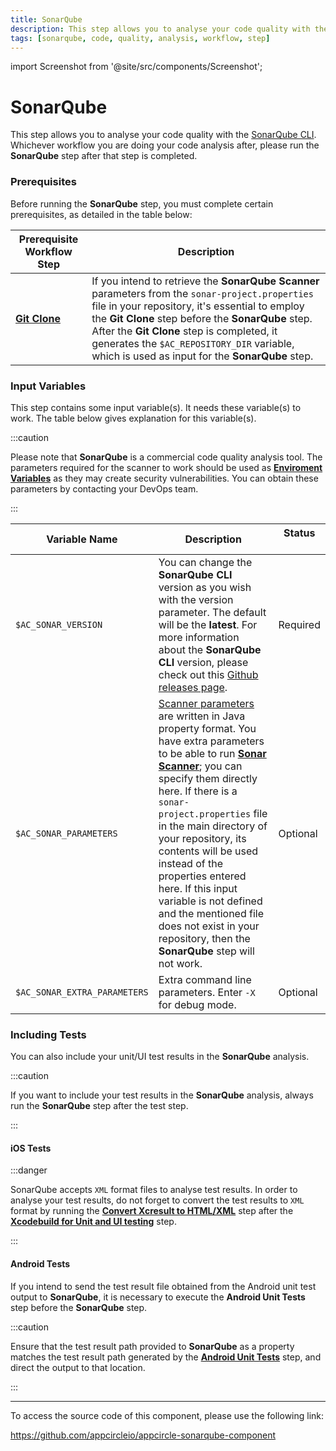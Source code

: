 ```yaml
---
title: SonarQube
description: This step allows you to analyse your code quality with the SonarQube CLI.
tags: [sonarqube, code, quality, analysis, workflow, step]
---
```


import Screenshot from '@site/src/components/Screenshot';

# SonarQube

This step allows you to analyse your code quality with the [SonarQube CLI](https://docs.sonarsource.com/sonarqube/latest/analyzing-source-code/scanners/sonarscanner). Whichever workflow you are doing your code analysis after, please run the **SonarQube** step after that step is completed.

<Screenshot url='https://cdn.appcircle.io/docs/assets/BE2583-sonarOrder.png' />

### Prerequisites

Before running the **SonarQube** step, you must complete certain prerequisites, as detailed in the table below:

| Prerequisite Workflow Step                      | Description                                     |
|-------------------------------------------------|-------------------------------------------------|
| [**Git Clone**](/workflows/common-workflow-steps/git-clone) | If you intend to retrieve the **SonarQube Scanner** parameters from the `sonar-project.properties` file in your repository, it's essential to employ the **Git Clone** step before the **SonarQube** step. After the **Git Clone** step is completed, it generates the `$AC_REPOSITORY_DIR` variable, which is used as input for the **SonarQube** step. |

### Input Variables

This step contains some input variable(s). It needs these variable(s) to work. The table below gives explanation for this variable(s).

<Screenshot url='https://cdn.appcircle.io/docs/assets/BE2583-sonarInput.png' />

:::caution

Please note that **SonarQube** is a commercial code quality analysis tool. The parameters required for the scanner to work should be used as [**Enviroment Variables**](/environment-variables) as they may create security vulnerabilities. You can obtain these parameters by contacting your DevOps team.

:::

| Variable Name                 | Description                                    |Status              |
|-------------------------------|------------------------------------------------|--------------------|
| `$AC_SONAR_VERSION`         | You can change the **SonarQube CLI** version as you wish with the version parameter. The default will be the **latest**. For more information about the **SonarQube CLI** version, please check out this [Github releases page](https://github.com/SonarSource/sonar-scanner-cli/releases). | Required |
| `$AC_SONAR_PARAMETERS`       | [Scanner parameters](https://docs.sonarsource.com/sonarqube/9.9/analyzing-source-code/analysis-parameters/) are written in Java property format. You have extra parameters to be able to run [**Sonar Scanner**](https://docs.sonarsource.com/sonarqube/9.9/analyzing-source-code/scanners/sonarscanner/); you can specify them directly here. If there is a `sonar-project.properties` file in the main directory of your repository, its contents will be used instead of the properties entered here. If this input variable is not defined and the mentioned file does not exist in your repository, then the **SonarQube** step will not work. | Optional |
| `$AC_SONAR_EXTRA_PARAMETERS` | Extra command line parameters. Enter `-X` for debug mode. | Optional |

### Including Tests

You can also include your unit/UI test results in the **SonarQube** analysis.

:::caution

If you want to include your test results in the **SonarQube** analysis, always run the **SonarQube** step after the test step.

:::

#### iOS Tests

<Screenshot url='https://cdn.appcircle.io/docs/assets/BE2583-sonarTestOrder.png' />

:::danger

SonarQube accepts `XML` format files to analyse test results. In order to analyse your test results, do not forget to convert the test results to `XML` format by running the [**Convert Xcresult to HTML/XML**](/workflows/ios-specific-workflow-steps/convert-xcresult-to-xml-html) step after the [**Xcodebuild for Unit and UI testing**](/workflows/ios-specific-workflow-steps/xcodebuild-for-unit-and-ui-test) step.

:::

#### Android Tests

If you intend to send the test result file obtained from the Android unit test output to **SonarQube**, it is necessary to execute the **Android Unit Tests** step before the **SonarQube** step.

<Screenshot url='https://cdn.appcircle.io/docs/assets/BE2583-sonarTestAndroidOrder.png' />

:::caution

Ensure that the test result path provided to **SonarQube** as a property matches the test result path generated by the [**Android Unit Tests**](/workflows/android-specific-workflow-steps/android-unit-tests) step, and direct the output to that location.

:::

---

To access the source code of this component, please use the following link:

https://github.com/appcircleio/appcircle-sonarqube-component